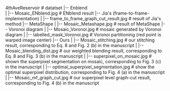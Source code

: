 4thAveReservoir							# datatset
|-- Enblend								        
|   |-- Mosaic_ENblend.jpg					        # ENblend result
|-- Jia's (frame-to-frame-implementation)
|   |-- frame_to_frame_graph_cut_result.jpg	# result of Jia's method 
|-- MetaShape
|   |-- Mosaic_Metashape.jpg			        	# result of MetaShape
|-- Voronoi diagram
|   |-- Mosaic_Voronoi.jpg			        	# mosaic generated by Voronoi diagram
|   |-- labelled_mask_Voronoi.jpg				  # Voronoi partitioning (red point is warped image center)
|-- Ours
|   |-- Mosaic_stitching.jpg			        	# our stitching result, corresponding to Eq. 8 and Fig. 2 (b) in the manuscript
|   |-- Mosaic_blending_dist.jpg				# our weighted blending result, corresponding to Eq. 8 and Fig. 3 (b) in the manuscript
|   |-- superpixel_on_mosaic.jpg				# shown the superpixel segmentation on mosaic, corresponding to Fig. 3 (c) in the manuscript
|   |-- optimal_superpixel_segmentation.jpg  	# show the optimal superpixel distribution, corresponding to Fig. 4 (a) in the manuscript
|   |-- Mosaic_mf_graph_cut.jpg  				# our superpixel level graph-cut result, corresponding to Fig. 4 (b) in the manuscript



